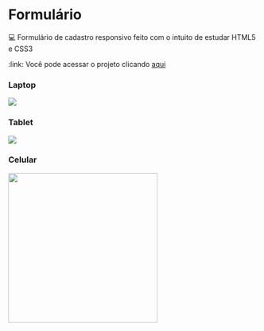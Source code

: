 # Formulário
:computer: Formulário de cadastro responsivo feito com o intuito de estudar HTML5 e CSS3
<div>
:link: Você pode acessar o projeto clicando <a href = https://effervescent-sunshine-3914ad.netlify.app/>aqui</a>
</div>

<h3>Laptop</h3>
<img src = "https://user-images.githubusercontent.com/91560661/196261751-272865fe-c2b7-4aec-9779-fd61251b93f9.png">


<h3>Tablet</h3>
<img src ="https://user-images.githubusercontent.com/91560661/196261781-8c3da88a-e2e9-4ac7-bad6-e54ece35e4f8.png">


<h3>Celular</h3>
<img width="300px" src = "https://user-images.githubusercontent.com/91560661/196261803-776ba253-aadd-4e87-88ed-3798fd9afc2f.png">
